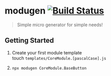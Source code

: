 # modugen [![Build Status](https://travis-ci.org/oyeharry/modugen.svg?branch=master)](https://travis-ci.org/oyeharry/modugen)

> Simple micro generator for simple needs!

## Getting Started

1. Create your first module template <br>
   touch `templates/CoreModule.[pascalCase].js`

2. `npx modugen CoreModule.BaseButton`

